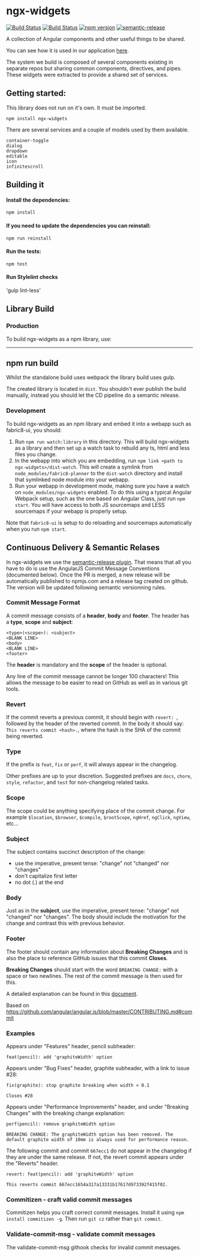 # ngx-widgets

[![Build Status](https://ci.centos.org/buildStatus/icon?job=devtools-ngx-widgets-npm-publish-build-master)](https://ci.centos.org/view/Devtools/job/devtools-ngx-widgets-npm-publish-build-master/) 
[![Build Status](http://jenkins.cd.test.fabric8.io/job/fabric8-ui/job/ngx-widgets/job/master/)](http://jenkins.cd.test.fabric8.io/job/fabric8-ui/job/ngx-widgets/job/master/) 
[![npm version](https://badge.fury.io/js/ngx-widgets.svg)](https://badge.fury.io/js/ngx-widgets)
[![semantic-release](https://img.shields.io/badge/%20%20%F0%9F%93%A6%F0%9F%9A%80-semantic--release-e10079.svg)](https://github.com/semantic-release/semantic-release) 

A collection of Angular components and other useful things to be shared.  

You can see how it is used in our application [here](https://github.com/fabric8io/fabric8-ui).

The system we build is composed of several components existing in separate repos but
sharing common components, directives, and pipes. These widgets were extracted to 
provide a shared set of services. 

## Getting started:

This library does not run on it's own. It must be imported. 

`npm install ngx-widgets`

There are several services and a couple of models used by them available.

    container-toggle
    dialog
    dropdown
    editable
    icon
    infinitescroll
 

## Building it 
 
#### Install the dependencies:
 
 `npm install`
 
#### If you need to update the dependencies you can reinstall:
 
 `npm run reinstall`
 
#### Run the tests:
 
 `npm test`

#### Run Stylelint checks
 'gulp lint-less'
 
## Library Build

### Production

To build ngx-widgets as a npm library, use:  

----
npm run build
----

Whilst the standalone build uses webpack the library build uses gulp.  

The created library is located in `dist`. You shouldn't ever publish the
build manually, instead you should let the CD pipeline do a semantic release.

### Development

To build ngx-widgets as an npm library and embed it into a webapp such as
fabric8-ui, you should:

1. Run `npm run watch:library` in this directory. This will build ngx-widgets as
a library and then set up a watch task to rebuild any ts, html and less files you
change.
2. In the webapp into which you are embedding, run `npm link <path to ngx-widgets>/dist-watch`.
This will create a symlink from `node_modules/fabric8-planner` to the `dist-watch` directory
and install that symlinked node module into your webapp.
3. Run your webapp in development mode, making sure you have a watch on `node_modules/ngx-widgets`
enabled. To do this using a typical Angular Webpack setup, such as the one based on Angular Class,
just run `npm start`. You will have access to both JS sourcemaps and LESS sourcemaps if your webapp
is properly setup.

Note that `fabric8-ui` is setup to do reloading and sourcemaps automatically when you
run `npm start`.

## Continuous Delivery & Semantic Relases

In ngx-widgets we use the [semantic-release plugin](https://github.com/semantic-release/semantic-release). That means 
that all you have to do is use the AngularJS Commit Message Conventions (documented below). Once the PR is merged, a new release will be automatically published to npmjs.com and a release tag
created on github. The version will be updated following semantic versionning rules.

### Commit Message Format

A commit message consists of a **header**, **body** and **footer**.  The header has a **type**, **scope** and **subject**:

```
<type>(<scope>): <subject>
<BLANK LINE>
<body>
<BLANK LINE>
<footer>
```

The **header** is mandatory and the **scope** of the header is optional.

Any line of the commit message cannot be longer 100 characters! This allows the message to be easier
to read on GitHub as well as in various git tools.

### Revert

If the commit reverts a previous commit, it should begin with `revert: `, followed by the header of the reverted commit. In the body it should say: `This reverts commit <hash>.`, where the hash is the SHA of the commit being reverted.

### Type

If the prefix is `feat`, `fix` or `perf`, it will always appear in the changelog.

Other prefixes are up to your discretion. Suggested prefixes are `docs`, `chore`, `style`, `refactor`, and `test` for non-changelog related tasks.

### Scope

The scope could be anything specifying place of the commit change. For example `$location`,
`$browser`, `$compile`, `$rootScope`, `ngHref`, `ngClick`, `ngView`, etc...

### Subject

The subject contains succinct description of the change:

* use the imperative, present tense: "change" not "changed" nor "changes"
* don't capitalize first letter
* no dot (.) at the end

### Body

Just as in the **subject**, use the imperative, present tense: "change" not "changed" nor "changes".
The body should include the motivation for the change and contrast this with previous behavior.

### Footer

The footer should contain any information about **Breaking Changes** and is also the place to
reference GitHub issues that this commit **Closes**.

**Breaking Changes** should start with the word `BREAKING CHANGE:` with a space or two newlines. The rest of the commit message is then used for this.

A detailed explanation can be found in this [document][commit-message-format].

Based on https://github.com/angular/angular.js/blob/master/CONTRIBUTING.md#commit

[commit-message-format]: https://docs.google.com/document/d/1QrDFcIiPjSLDn3EL15IJygNPiHORgU1_OOAqWjiDU5Y/edit#


### Examples

Appears under "Features" header, pencil subheader:

```
feat(pencil): add 'graphiteWidth' option
```

Appears under "Bug Fixes" header, graphite subheader, with a link to issue #28:

```
fix(graphite): stop graphite breaking when width < 0.1

Closes #28
```

Appears under "Performance Improvements" header, and under "Breaking Changes" with the breaking change explanation:

```
perf(pencil): remove graphiteWidth option

BREAKING CHANGE: The graphiteWidth option has been removed. The default graphite width of 10mm is always used for performance reason.
```

The following commit and commit `667ecc1` do not appear in the changelog if they are under the same release. If not, the revert commit appears under the "Reverts" header.

```
revert: feat(pencil): add 'graphiteWidth' option

This reverts commit 667ecc1654a317a13331b17617d973392f415f02.
```

### Commitizen - craft valid commit messages

Commitizen helps you craft correct commit messages. Install it using `npm install commitizen -g`. Then run `git cz` rather than `git commit`.

### Validate-commit-msg - validate commit messages

The validate-commit-msg githook checks for invalid commit messages.
